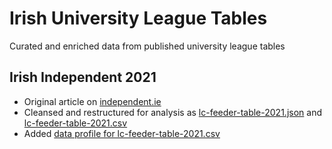 # Irish University League Tables
Curated and enriched data from published university league tables

## Irish Independent 2021
* Original article on [independent.ie](https://www.independent.ie/irish-news/education/going-to-college/feeder-schools-league-tables-2022-how-your-local-school-fared-41216637.html)
* Cleansed and restructured for analysis as [lc-feeder-table-2021.json](https://github.com/ireland/university-league-tables/blob/main/lc-feeder-table-2021.json) and [lc-feeder-table-2021.csv](https://github.com/ireland/university-league-tables/blob/main/lc-feeder-table-2021.csv)
* Added [data profile for lc-feeder-table-2021.csv](https://ireland.github.io/university-league-tables/lc-feeder-table-2021.html)
